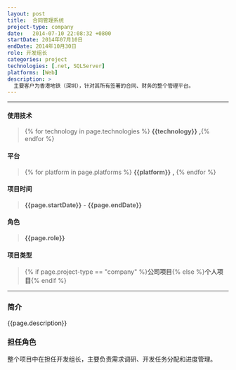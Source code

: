 ```yaml
---
layout: post
title:  合同管理系统
project-type: company
date:   2014-07-10 22:08:32 +0800
startDate: 2014年07月10日
endDate: 2014年10月30日
role: 开发组长
categories: project
technologies: [.net, SQLServer]
platforms: [Web]
description: >
  主要客户为香港地铁（深圳），针对其所有签署的合同、财务的整个管理平台。
---
```

***

#### 使用技术
> {% for technology in page.technologies %} __{{technology}}__ __,__{% endfor %}

#### 平台
> {% for platform in page.platforms %} __{{platform}}__ __,__ {% endfor %}

#### 项目时间
> __{{page.startDate}}__ - __{{page.endDate}}__

#### 角色
> __{{page.role}}__

#### 项目类型
> {% if page.project-type == "company" %}__公司项目__{% else %}__个人项目__{% endif %}

***

### 简介
{{page.description}}

### 担任角色
整个项目中在担任开发组长，主要负责需求调研、开发任务分配和进度管理。
